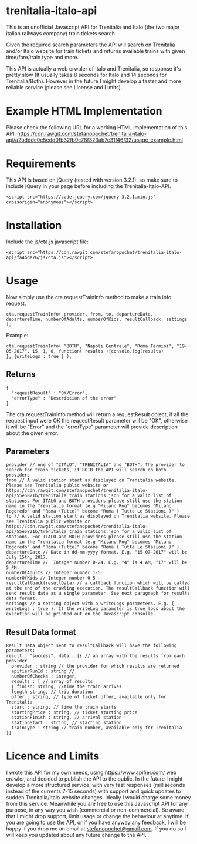 # trenitalia-italo-api

This is an unofficial Javascript API for Trenitalia and Italo (the two major italian railways company) train tickets search.

Given the required search parameters the API will search on Trenitalia and/or Italo website for train tickets and returns available trains with given time/fare/train type and more.

This API is actually a web crwaler of Italo and Trenitalia, so response it's pretty slow (It usually takes 8 seconds for Italo and 14 seconds for Trenitalia/Both). However in the future I might develop a faster and more reliable service (please see License and Limits).

# Example HTML Implementation
Please check the following URL for a working HTML implementation of this API:
https://cdn.rawgit.com/stefanopochet/trenitalia-italo-api/a2bdddc0e5edd0fb32fb9c78f323ab7c31f46f32/usage_example.html

# Requirements
This API is based on jQuery (tested with version 3.2.1), so make sure to include jQuery in your page before including the Trenitalia-Italo-API.
```
<script src="https://code.jquery.com/jquery-3.2.1.min.js" crossorigin="anonymous"></script>
```
# Installation
Include the js/cta.js javascript file:
```
<script src="https://cdn.rawgit.com/stefanopochet/trenitalia-italo-api/fa4bde76/js/cta.js"></script>
```

# Usage
Now simply use the cta.requestTrainInfo method to make a train info request.
```
cta.requestTrainInfo( provider, from, to, departureDate, departureTime, numberOfAdults, numberOfKids, resultCallback, settings );
```
Example: 
```
cta.requestTrainInfo( "BOTH", "Napoli Centrale", "Roma Termini", "19-05-2017", 15, 1, 0, function( results ){console.log(results)
}, {writeLogs : true } );
```

## Returns
``` 
{
  "requestResult" : "OK/Error",
  "errorType" : "Description of the error"
}
```
The cta.requestTrainInfo method will return a requestResult object, if all the request input were OK the requestResult parameter will be "OK", otherwise it will be "Error" and the "errorType" parameter will provide description about the given error.

## Parameters
```
provider // one of "ITALO", "TRENITALIA" and "BOTH". The provider to search for train tickets, if BOTH the API will search on both providers
from // A valid station start as displayed on Trenitalia website. Please see Trenitalia public website or https://cdn.rawgit.com/stefanopochet/trenitalia-italo-api/55e5821b/trenitalia_train_stations.json for a valid list of stations. For ITALO and BOTH providers please still use the station name in the Trenitalia format (e.g "Milano Rog" becomes "Milano Rogoredo" and "Roma (Tutte)" become "Roma ( Tutte Le Stazioni )" )
to // A valid station start as displayed on Trenitalia website. Please see Trenitalia public website or https://cdn.rawgit.com/stefanopochet/trenitalia-italo-api/55e5821b/trenitalia_train_stations.json for a valid list of stations. For ITALO and BOTH providers please still use the station name in the Trenitalia format (e.g "Milano Rog" becomes "Milano Rogoredo" and "Roma (Tutte)" become "Roma ( Tutte Le Stazioni )" ).
departureDate // Date in dd-mm-yyyy format. E.g. "15-07-2017" will be July 15th, 2017.
departureTime //  Integer number 0-24. E.g. "4" is 4 AM, "17" will be 5 PM. 
numberOfAdults // Integer number 1-5
numberOfKids // Integer number 0-5
resultCallback(resultData) // a callback function which will be called at the end of the crawling execution. The resultCallback function will send result data as a single parameter. See next paragraph for results data format.
settings // a setting object with a writeLogs parameters. E.g. { writeLogs : true }. If the writeLog parameter is true logs about the execution will be printed out on the Javascript consolle.
```

## Result Data format
```
Result Data object sent to resultCallback will have the following parameters:
result : "success", data : [{ // an array with the results from each provider
  provider : string // the provider for which results are returned
  apifierRunId : string //
  numberOfChecks : integer,
  results : [ // array of results
  { finish: string, //time the train arrives
  length string, // trip duration
  offer : string, // type of ticket offer, available only for Trenitalia
  start : string, // time the train starts
  startingPrice : string, // ticket starting price
  stationFinish : string, // arrival station
  stationStart : string, // starting station
  trainType : string // train number, available only for Trenitalia  
}]
```

# Licence and Limits
I wrote this API for my own needs, using https://www.apifier.com/ web crawler, and decided to publish the API to the public.
In the future I might develop a more structured service, with very fast responses (milliseconds instead of the currents 7-15 seconds) with support and quick updates to sudden Trenitalia/Italo website changes. Ideally I would charge some money from this service.
Meanwhile you are free to use this Javascript API for any purpose, in any way you wish (commercial or non-commercial). 
Be aware that I might drop support, limit usage or change the behaviour at anytime.
If you are going to use the API, or if you have anyway any feedback, I will be happy if you drop me an email at stefanopochet@gmail.com. If you do so I will keep you updated about any future change to the API.
